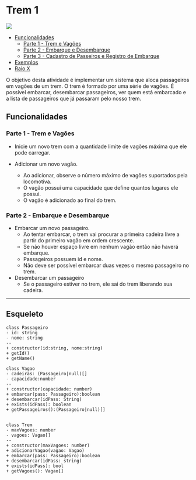 # Trem 1
<!-- ### Embarque nesse trem da alegria e descubra que passageiros não morrem quando saem do trem. -->
![](figura.jpg)

<!--TOC_BEGIN-->

- [Funcionalidades](#funcionalidades)
    - [Parte 1 - Trem e Vagões](#parte-1---trem-e-vagões)
    - [Parte 2 - Embarque e Desembarque](#parte-2---embarque-e-desembarque)
    - [Parte 3 - Cadastro de Passeiros e Registro de Embarque](#parte-3---cadastro-de-passeiros-e-registro-de-embarque)
- [Exemplos](#exemplos)
- [Raio X](#raio-x)
<!--TOC_END-->

O objetivo desta atividade é implementar um sistema que aloca passageiros em vagões de um trem. O trem é formado por uma série de vagões. É possível embarcar, desembarcar passageiros, ver quem está embarcado e a lista de passageiros que já passaram pelo nosso trem.

## Funcionalidades

### Parte 1 - Trem e Vagões

- Inicie um novo trem com a quantidade limite de vagões máxima que ele pode carregar.

- Adicionar um novo vagão.
    - Ao adicionar, observe o número máximo de vagões suportados pela locomotiva.
    - O vagão possui uma capacidade que define quantos lugares ele possui.
    - O vagão é adicionado ao final do trem.

### Parte 2 - Embarque e Desembarque

- Embarcar um novo passageiro.
    - Ao tentar embarcar, o trem vai procurar a primeira cadeira livre a partir do primeiro vagão em ordem crescente.
    - Se não houver espaço livre em nenhum vagão então não haverá embarque.
    - Passageiros possuem id e nome.
    - Não deve ser possível embarcar duas vezes o mesmo passageiro no trem.
- Desembarcar um passageiro
    - Se o passageiro estiver no trem, ele sai do trem liberando sua cadeira.



***
## Esqueleto

```
class Passageiro
- id: string
- nome: string
--
+ constructor(id:string, nome:string)
+ getId()
+ getName()

class Vagao
- cadeiras: (Passageiro|null)[]
- capacidade:number
--
+ constructor(capacidade: number)
+ embarcar(pass: Passageiro):boolean
+ desembarcar(idPass: String)
+ exists(idPass): boolean
+ getPassageiros():(Passageiro|null)[]


class Trem
- maxVagoes: number
- vagoes: Vagao[]
--
+ constructor(maxVagoes: number)
+ adicionarVagao(vagao: Vagao)
+ embarcar(pass: Passageiro):boolean
+ desembarcar(idPass: string)
+ exists(idPass): bool
+ getVagoes(): Vagao[]
```



